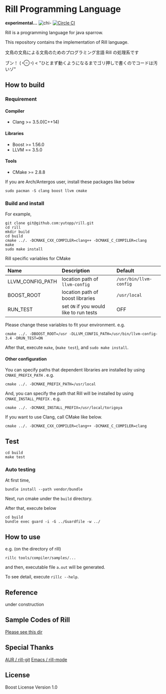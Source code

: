# Rill Programming Language
**experimental...**
![chi-](http://yutopp.net/image/chi-.png "Bun")
[![Circle CI](https://circleci.com/gh/yutopp/rill.png?style=badge)](https://circleci.com/gh/yutopp/rill)

Rill is a programming language for java sparrow.

This repository contains the implementation of Rill language.

文鳥の文鳥による文鳥のためのプログラミング言語 Rill の処理系です

ブン！ (◔⊖◔) < "ひとまず動くようになるまでゴリ押しで書くのでコードは汚いゾ"


## How to build
### Requirement
#### Compiler
- Clang >= 3.5.0(C++14)

#### Libraries
- Boost >= 1.56.0
- LLVM == 3.5.0

#### Tools
- CMake >= 2.8.8

If you are Arch/Antergos user, install these packages like below
```
sudo pacman -S clang boost llvm cmake
```

### Build and install
For example,
```
git clone git@github.com:yutopp/rill.git
cd rill
mkdir build
cd build
cmake ../. -DCMAKE_CXX_COMPILER=clang++ -DCMAKE_C_COMPILER=clang
make
sudo make install
```
Rill specific variables for CMake

|Name|Description|Default|
|:--|:--|:--|
|LLVM_CONFIG_PATH | location path of `llvm-config` | `/usr/bin/llvm-config` |
|BOOST_ROOT| location path of boost libraries | `/usr/local` |
|RUN_TEST| set `ON` if you would like to run tests | OFF |
Please change these variables to fit your environment.
e.g.
```
cmake ../. -DBOOST_ROOT=/usr -DLLVM_CONFIG_PATH=/usr/bin/llvm-config-3.4 -DRUN_TEST=ON
```

After that, execute `make`, (`make test`),  and `sudo make install`.


#### Other configuration
You can specify paths that dependent libraries are installed by using `CMAKE_PREFIX_PATH` . e.g.

```
cmake ../. -DCMAKE_PREFIX_PATH=/usr/local
```

And, you can specify the path that Rill will be installed by using `CMAKE_INSTALL_PREFIX` . e.g.

```
cmake ../. -DCMAKE_INSTALL_PREFIX=/usr/local/torigoya
```

If you want to use Clang, call CMake like below.

```
cmake ../. -DCMAKE_CXX_COMPILER=clang++ -DCMAKE_C_COMPILER=clang
```

## Test
```
cd build
make test
```

### Auto testing
At first time,
```
bundle install --path vendor/bundle
```

Next, run cmake under the `build` directory.

After that, execute below
```
cd build
bundle exec guard -i -G ../Guardfile -w ../
```


## How to use
e.g. (on the directory of rill)
```
rillc tools/compiler/samples/...
```
and then, executable file `a.out` will be generated.

To see detail, execute `rillc --help`.


## Reference

under construction


## Sample Codes of Rill
[Please see this dir](tools/compiler/samples)


## Special Thanks
[AUR / rill-git](https://aur.archlinux.org/packages/rill-git/)
[Emacs / rill-mode](https://github.com/Johniel/rill-mode)


## License

Boost License Version 1.0
